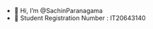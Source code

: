 - 👋 Hi, I’m @SachinParanagama
- 👀 Student Registration Number : IT20643140

<!---
SachinParanagama/SachinParanagama is a ✨ special ✨ repository because its `README.md` (this file) appears on your GitHub profile.
You can click the Preview link to take a look at your changes.
--->
